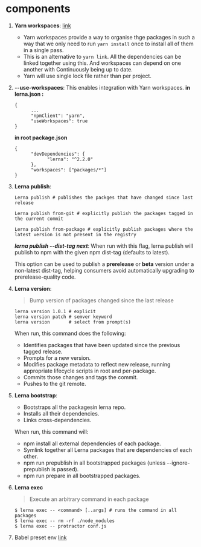 # components

1. **Yarn workspaces**:
      [link](https://classic.yarnpkg.com/en/docs/workspaces/) 
      - Yarn workspaces provide a way to organise thge packages in such a way that we only need to run `yarn install` once to install all of them in a single pass.
      - This is an alternative to `yarn link`. All the dependencies can be linked together using this. And workspaces can depend on one another with Continuously  being up to date.
      - Yarn  will use single lock file rather than per project.

2. **--use-workspaces**:
      This  enables integration with Yarn workspaces.
      **in lerna.json :**
      ```
      {
            ...
            "npmClient": "yarn",
            "useWorkspaces": true
      }
      ```

      **in root package.json**
      ```
      {
            "devDependencies": {
                  "lerna": "^2.2.0"
            },
            "workspaces": ["packages/*"]
      }
      ```
3. **Lerna publish**:
      ```
      Lerna publish # publishes the packges that have changed since last release

      Lerna publish from-git # explicitly publish the packages tagged in the current commit

      Lerna publish from-package # explicitly publish packages where the latest version is not present in the registry 

      ```
      ***lerna publish --dist-tag next***: When run with this flag, lerna publish will publish to npm with the given npm dist-tag (defaults to latest).

      This option can be used to publish a **prerelease** or **beta** version under a non-latest dist-tag, helping consumers avoid automatically upgrading to prerelease-quality code.

4. **Lerna version**:
      > Bump version of packages changed since the last release
      
      ```
      lerna version 1.0.1 # explicit
      lerna version patch # semver keyword
      lerna version       # select from prompt(s)
      ```
      When run, this command does the following:
      - Identifies packages that have been updated since the previous tagged release.
      - Prompts for a new version.
      - Modifies package metadata to reflect new release, running appropriate lifecycle scripts in root and per-package.
      - Commits those changes and tags the commit.
      - Pushes to the git remote.

5. **Lerna bootstrap**:
      - Bootstraps all the packagesin lerna repo.
      - Installs all their dependencies.
      - Links cross-dependencies.

      When run, this command will:
      - npm install all external dependencies of each package.
      - Symlink together all Lerna packages that are dependencies of each other.
      - npm run prepublish in all bootstrapped packages (unless --ignore-prepublish is passed).
      - npm run prepare in all bootstrapped packages.

6. **Lerna exec**
      > Execute an arbitrary command in each package

      ```
      $ lerna exec -- <command> [..args] # runs the command in all packages
      $ lerna exec -- rm -rf ./node_modules
      $ lerna exec -- protractor conf.js
      ```

7. Babel preset env [link](https://babeljs.io/docs/en/babel-preset-env)


